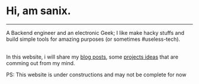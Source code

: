 # Hi, am sanix.
----------------

A Backend engineer and an electronic Geek;
I like make hacky stuffs and build simple tools for amazing purposes (or sometimes #useless-tech).

\
In this website, i will share my [blog posts](/blogs/), some [projects ideas](/projects/) that are comming out from my mind.


PS: This website is under constructions and may not be complete for now
